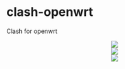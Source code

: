 # clash-openwrt
Clash for openwrt

<div align=center><img src="https://raw.githubusercontent.com/frainzy1477/clash/master/preview/v1.png" /></div>

<div align=center><img src="https://raw.githubusercontent.com/frainzy1477/clash/master/preview/v2.png" /></div>

<div align=center><img src="https://raw.githubusercontent.com/frainzy1477/clash/master/preview/v3.png" /></div>

